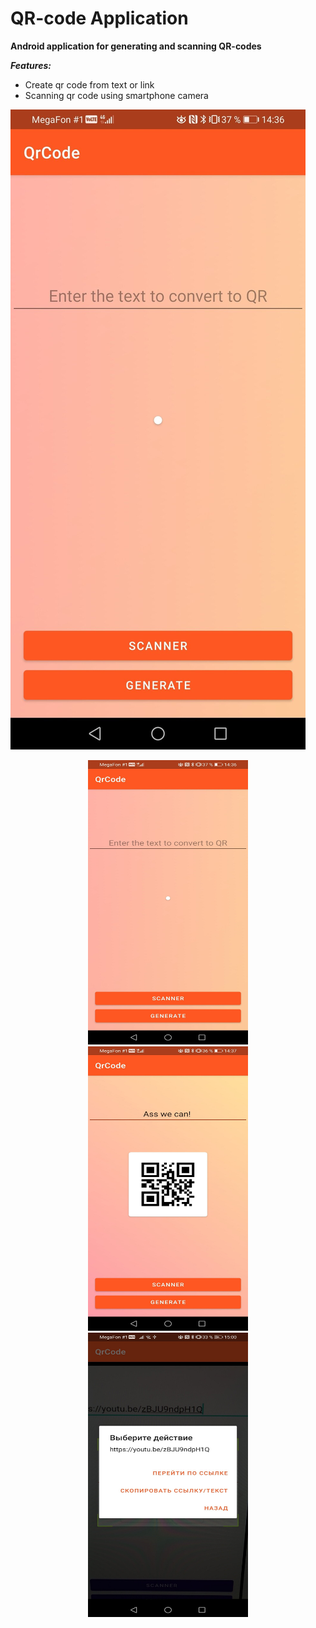 # QR-code Application
**Android application for generating and scanning QR-codes**  
  
***Features:***
* Create qr code from text or link  
* Scanning qr code using smartphone camera 

![application ui](https://github.com/kostsm/QrCode_Application/raw/main/UI_examples/ex1.jpg)

<p align="center">
  <img src="UI_examples/ex1.jpg" width="256" height="455">
  <img src="UI_examples/ex2.jpg" width="256" height="455">
  <img src="UI_examples/ex3.jpg" width="256" height="455">
</p>

